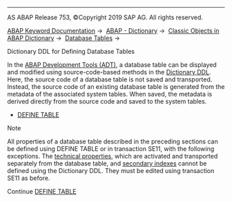   

* * *

AS ABAP Release 753, ©Copyright 2019 SAP AG. All rights reserved.

[ABAP Keyword Documentation](javascript:call_link\('abenabap.htm'\)) →  [ABAP - Dictionary](javascript:call_link\('abenabap_dictionary.htm'\)) →  [Classic Objects in ABAP Dictionary](javascript:call_link\('abenddic_classical_objects.htm'\)) →  [Database Tables](javascript:call_link\('abenddic_database_tables.htm'\)) → 

Dictionary DDL for Defining Database Tables

In the [ABAP Development Tools (ADT)](javascript:call_link\('abenadt_glosry.htm'\) "Glossary Entry"), a database table can be displayed and modified using source-code-based methods in the [Dictionary DDL](javascript:call_link\('abendictionary_ddl_glosry.htm'\) "Glossary Entry"). Here, the source code of a database table is not saved and transported. Instead, the source code of an existing database table is generated from the metadata of the associated system tables. When saved, the metadata is derived directly from the source code and saved to the system tables.

-   [DEFINE TABLE](javascript:call_link\('abenddicddl_define_table.htm'\))

Note

All properties of a database table described in the preceding sections can be defined using DEFINE TABLE or in transaction SE11, with the following exceptions. The [technical properties](javascript:call_link\('abenddic_database_tables_techspec.htm'\)), which are activated and transported separately from the database table, and [secondary indexes](javascript:call_link\('abenddic_database_tables_index.htm'\)) cannot be defined using the Dictionary DDL. They must be edited using transaction SE11 as before.

Continue
[DEFINE TABLE](javascript:call_link\('abenddicddl_define_table.htm'\))
